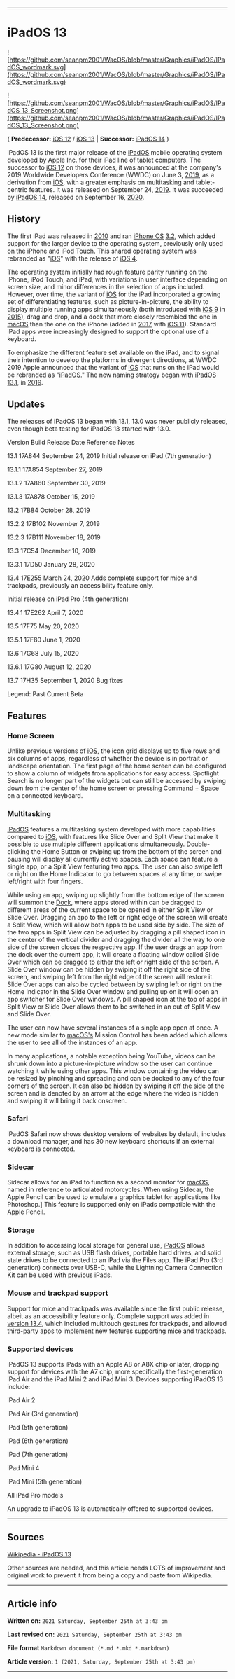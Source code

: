   
***

# iPadOS 13

<!--
<details>
<summary><p>Click/tap here to expand/collapse</p>
<p>the dropdown containing the Mac OS X 10.2 logo</p></summary>

![https://github.com/seanpm2001/WacOS/blob/master/Graphics/MacOS_X/10.2_Jaguar/Jaguar-logo.png](https://github.com/seanpm2001/WacOS/blob/master/Graphics/MacOS_X/10.2_Jaguar/Jaguar-logo.png)

</details>
!-->

![https://github.com/seanpm2001/WacOS/blob/master/Graphics/iPadOS/IPadOS_wordmark.svg](https://github.com/seanpm2001/WacOS/blob/master/Graphics/iPadOS/IPadOS_wordmark.svg)

![https://github.com/seanpm2001/WacOS/blob/master/Graphics/iPadOS/IPadOS_13_Screenshot.png](https://github.com/seanpm2001/WacOS/blob/master/Graphics/iPadOS/IPadOS_13_Screenshot.png)

( **Predecessor:** [iOS 12](https://github.com/seanpm2001/WacOS/wiki/iOS-12/) / [iOS 13](https://github.com/seanpm2001/WacOS/wiki/iOS-13/) | **Successor:** [iPadOS 14](https://github.com/seanpm2001/WacOS/wiki/iPadOS-14/) )

iPadOS 13 is the first major release of the [iPadOS](https://github.com/seanpm2001/WacOS/wiki/iPadOS/) mobile operating system developed by Apple Inc. for their iPad line of tablet computers. The successor to [iOS 12](https://github.com/seanpm2001/WacOS/wiki/iOS-12/) on those devices, it was announced at the company's 2019 Worldwide Developers Conference (WWDC) on June 3, [2019](https://github.com/seanpm2001/WacOS/wiki/2019/), as a derivation from [iOS](https://github.com/seanpm2001/WacOS/wiki/iOS/), with a greater emphasis on multitasking and tablet-centric features. It was released on September 24, [2019](https://github.com/seanpm2001/WacOS/wiki/2019/). It was succeeded by [iPadOS 14](https://github.com/seanpm2001/WacOS/wiki/iPadOS-14/), released on September 16, [2020](https://github.com/seanpm2001/WacOS/wiki/2020/).

## History

The first iPad was released in [2010](https://github.com/seanpm2001/WacOS/wiki/2010/) and ran [iPhone OS](https://github.com/seanpm2001/WacOS/wiki/iPhoneOS/) [3.2](iPhoneOS-version-history), which added support for the larger device to the operating system, previously only used on the iPhone and iPod Touch. This shared operating system was rebranded as "[iOS](https://github.com/seanpm2001/WacOS/wiki/iOS/)" with the release of [iOS 4](https://github.com/seanpm2001/WacOS/wiki/iOS-4/).

The operating system initially had rough feature parity running on the iPhone, iPod Touch, and iPad, with variations in user interface depending on screen size, and minor differences in the selection of apps included. However, over time, the variant of [iOS](https://github.com/seanpm2001/WacOS/wiki/iOS/) for the iPad incorporated a growing set of differentiating features, such as picture-in-picture, the ability to display multiple running apps simultaneously (both introduced with [iOS 9](https://github.com/seanpm2001/WacOS/wiki/iOS-9/) in [2015](https://github.com/seanpm2001/WacOS/wiki/2015/)), drag and drop, and a dock that more closely resembled the one in [macOS](https://github.com/seanpm2001/WacOS/wiki/MacOS/) than the one on the iPhone (added in [2017](https://github.com/seanpm2001/WacOS/wiki/2017/) with [iOS 11](https://github.com/seanpm2001/WacOS/wiki/iOS-11/)). Standard iPad apps were increasingly designed to support the optional use of a keyboard.

To emphasize the different feature set available on the iPad, and to signal their intention to develop the platforms in divergent directions, at WWDC 2019 Apple announced that the variant of [iOS](https://github.com/seanpm2001/WacOS/wiki/iOS/) that runs on the iPad would be rebranded as "[iPadOS](https://github.com/seanpm2001/WacOS/wiki/iPadOS/)." The new naming strategy began with [iPadOS 13.1](https://github.com/seanpm2001/WacOS/wiki/iPadOS-version-history/), in [2019](https://github.com/seanpm2001/WacOS/wiki/2019/).

## Updates

The releases of iPadOS 13 began with 13.1, 13.0 was never publicly released, even though beta testing for iPadOS 13 started with 13.0.

Version 	Build 	Release Date 	Reference 	Notes

13.1 	17A844 	September 24, 2019 	 	Initial release on iPad (7th generation)

13.1.1 	17A854 	September 27, 2019 		

13.1.2 	17A860 	September 30, 2019 	

13.1.3 	17A878 	October 15, 2019 		

13.2 	17B84 	October 28, 2019 		

13.2.2 	17B102 	November 7, 2019 		

13.2.3 	17B111 	November 18, 2019 		

13.3 	17C54 	December 10, 2019 	

13.3.1 	17D50 	January 28, 2020 		

13.4 	17E255 	March 24, 2020 	 	Adds complete support for mice and trackpads, previously an accessibility feature only.

Initial release on iPad Pro (4th generation)

13.4.1 	17E262 	April 7, 2020 		

13.5 	17F75 	May 20, 2020 	 	

13.5.1 	17F80 	June 1, 2020 	

13.6 	17G68 	July 15, 2020 	 	

13.6.1 	17G80 	August 12, 2020 	

13.7 	17H35 	September 1, 2020 	 	Bug fixes

Legend:   Past   Current   Beta

## Features

### Home Screen

Unlike previous versions of [iOS](https://github.com/seanpm2001/WacOS/wiki/iOS/), the icon grid displays up to five rows and six columns of apps, regardless of whether the device is in portrait or landscape orientation. The first page of the home screen can be configured to show a column of widgets from applications for easy access. Spotlight Search is no longer part of the widgets but can still be accessed by swiping down from the center of the home screen or pressing Command + Space on a connected keyboard.

### Multitasking

[iPadOS](https://github.com/seanpm2001/WacOS/wiki/iPadOS/) features a multitasking system developed with more capabilities compared to [iOS](https://github.com/seanpm2001/WacOS/wiki/iOS/), with features like Slide Over and Split View that make it possible to use multiple different applications simultaneously. Double-clicking the Home Button or swiping up from the bottom of the screen and pausing will display all currently active spaces. Each space can feature a single app, or a Split View featuring two apps. The user can also swipe left or right on the Home Indicator to go between spaces at any time, or swipe left/right with four fingers.

While using an app, swiping up slightly from the bottom edge of the screen will summon the [Dock](https://github.com/seanpm2001/WacOS/wiki/iPadOS-dock/), where apps stored within can be dragged to different areas of the current space to be opened in either Split View or Slide Over. Dragging an app to the left or right edge of the screen will create a Split View, which will allow both apps to be used side by side. The size of the two apps in Split View can be adjusted by dragging a pill shaped icon in the center of the vertical divider and dragging the divider all the way to one side of the screen closes the respective app. If the user drags an app from the dock over the current app, it will create a floating window called Slide Over which can be dragged to either the left or right side of the screen. A Slide Over window can be hidden by swiping it off the right side of the screen, and swiping left from the right edge of the screen will restore it. Slide Over apps can also be cycled between by swiping left or right on the Home Indicator in the Slide Over window and pulling up on it will open an app switcher for Slide Over windows. A pill shaped icon at the top of apps in Split View or Slide Over allows them to be switched in an out of Split View and Slide Over.

The user can now have several instances of a single app open at once. A new mode similar to [macOS's](https://github.com/seanpm2001/WacOS/wiki/MacPS/) Mission Control has been added which allows the user to see all of the instances of an app.

In many applications, a notable exception being YouTube, videos can be shrunk down into a picture-in-picture window so the user can continue watching it while using other apps. This window containing the video can be resized by pinching and spreading and can be docked to any of the four corners of the screen. It can also be hidden by swiping it off the side of the screen and is denoted by an arrow at the edge where the video is hidden and swiping it will bring it back onscreen.

### Safari

iPadOS Safari now shows desktop versions of websites by default, includes a download manager, and has 30 new keyboard shortcuts if an external keyboard is connected.

### Sidecar

Sidecar allows for an iPad to function as a second monitor for [macOS](https://github.com/seanpm2001/WacOS/wiki/MacOS/), named in reference to articulated motorcycles. When using Sidecar, the Apple Pencil can be used to emulate a graphics tablet for applications like Photoshop.] This feature is supported only on iPads compatible with the Apple Pencil.

### Storage

In addition to accessing local storage for general use, [iPadOS](https://github.com/seanpm2001/WacOS/wiki/iPadOS/) allows external storage, such as USB flash drives, portable hard drives, and solid state drives to be connected to an iPad via the Files app. The iPad Pro (3rd generation) connects over USB-C, while the Lightning Camera Connection Kit can be used with previous iPads.

### Mouse and trackpad support

Support for mice and trackpads was available since the first public release, albeit as an accessibility feature only. Complete support was added in [version 13.4](https://github.com/seanpm2001/WacOS/wiki/iPadOS-version-history/), which included multitouch gestures for trackpads, and allowed third-party apps to implement new features supporting mice and trackpads.

### Supported devices

iPadOS 13 supports iPads with an Apple A8 or A8X chip or later, dropping support for devices with the A7 chip, more specifically the first-generation iPad Air and the iPad Mini 2 and iPad Mini 3. Devices supporting iPadOS 13 include:

iPad Air 2

iPad Air (3rd generation)

iPad (5th generation)

iPad (6th generation)

iPad (7th generation)

iPad Mini 4

iPad Mini (5th generation)

All iPad Pro models

An upgrade to iPadOS 13 is automatically offered to supported devices.

***

## Sources

[Wikipedia - iPadOS 13](https://en.wikipedia.org/wiki/IPadOS_13)

Other sources are needed, and this article needs LOTS of improvement and original work to prevent it from being a copy and paste from Wikipedia.

***

## Article info

**Written on:** `2021 Saturday, September 25th at 3:43 pm`

**Last revised on:** `2021 Saturday, September 25th at 3:43 pm`

**File format** `Markdown document (*.md *.mkd *.markdown)`

**Article version:** `1 (2021, Saturday, September 25th at 3:43 pm)`

***

<!-- Tools

Quick copy and paste

https://github.com/seanpm2001/WacOS/wiki/

!-->


